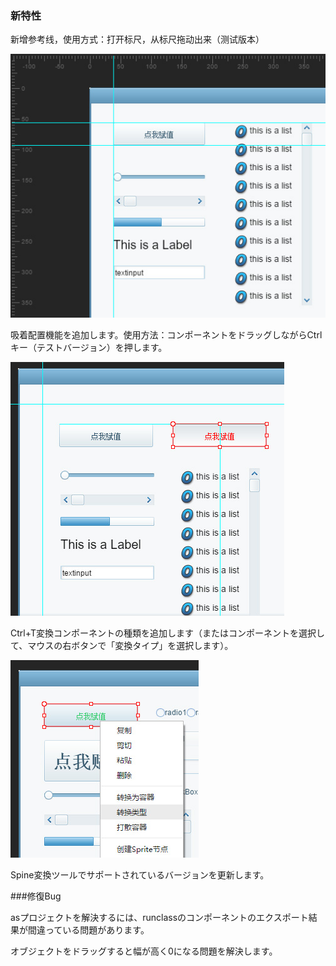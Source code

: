 ### 新特性


新增参考线，使用方式：打开标尺，从标尺拖动出来（测试版本）

![line](imgs/line.jpg)



吸着配置機能を追加します。使用方法：コンポーネントをドラッグしながらCtrlキー（テストバージョン）を押します。

![duiqi](imgs/duiqi.jpg)



Ctrl+T変換コンポーネントの種類を追加します（またはコンポーネントを選択して、マウスの右ボタンで「変換タイプ」を選択します）。

![zhuanhuan](imgs/zhuanhuan.jpg)



Spine変換ツールでサポートされているバージョンを更新します。

###修復Bug

asプロジェクトを解決するには、runclassのコンポーネントのエクスポート結果が間違っている問題があります。

オブジェクトをドラッグすると幅が高く0になる問題を解決します。

